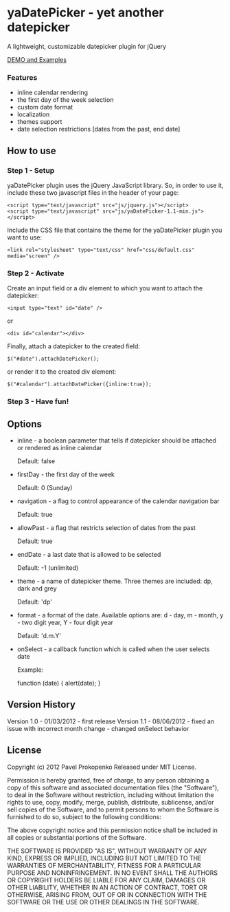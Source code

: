 yaDatePicker - yet another datepicker
========================================================

A lightweight, customizable datepicker plugin for jQuery

[DEMO and Examples]( http://propan.github.com/yaDatePicker/ "Demo and Examples")

### Features

 - inline calendar rendering
 - the first day of the week selection
 - custom date format
 - localization
 - themes support
 - date selection restrictions [dates from the past, end date]

How to use
----------

### Step 1 - Setup

yaDatePicker plugin uses the jQuery JavaScript library.
So, in order to use it, include these two javascript files in the header of your page:

    <script type="text/javascript" src="js/jquery.js"></script>
    <script type="text/javascript" src="js/yaDatePicker-1.1-min.js"></script>

Include the CSS file that contains the theme for the yaDatePicker plugin you want to use:

    <link rel="stylesheet" type="text/css" href="css/default.css" media="screen" />

### Step 2 - Activate

Create an input field or a div element to which you want to attach the datepicker:

    <input type="text" id="date" />

or

    <div id="calendar"></div>

Finally, attach a datepicker to the created field:

    $("#date").attachDatePicker();

or render it to the created div element:

    $("#calendar").attachDatePicker({inline:true});

### Step 3 - Have fun!

Options
-------

* inline - a boolean parameter that tells if datepicker should be attached or rendered as inline calendar

    Default: false

* firstDay - the first day of the week

    Default: 0 (Sunday)

* navigation - a flag to control appearance of the calendar navigation bar

    Default: true

* allowPast - a flag that restricts selection of dates from the past

    Default: true

* endDate - a last date that is allowed to be selected

    Default: -1 (unlimited)

* theme - a name of datepicker theme. Three themes are included: dp, dark and grey

    Default: 'dp'

* format - a format of the date. Available options are: d - day, m - month, y - two digit year, Y - four digit year

    Default: 'd.m.Y'

* onSelect - a callback function which is called when the user selects date

    Example:

    function (date) {
        alert(date);
    }

Version History
---------------

Version 1.0 - 01/03/2012
    - first release
Version 1.1 - 08/06/2012
    - fixed an issue with incorrect month change
    - changed onSelect behavior

License
-------
Copyright (c) 2012 Pavel Prokopenko Released under MIT License.

Permission is hereby granted, free of charge, to any person obtaining a copy
of this software and associated documentation files (the "Software"), to deal
in the Software without restriction, including without limitation the rights
to use, copy, modify, merge, publish, distribute, sublicense, and/or sell
copies of the Software, and to permit persons to whom the Software is
furnished to do so, subject to the following conditions:

The above copyright notice and this permission notice shall be included in
all copies or substantial portions of the Software.

THE SOFTWARE IS PROVIDED "AS IS", WITHOUT WARRANTY OF ANY KIND, EXPRESS OR
IMPLIED, INCLUDING BUT NOT LIMITED TO THE WARRANTIES OF MERCHANTABILITY,
FITNESS FOR A PARTICULAR PURPOSE AND NONINFRINGEMENT. IN NO EVENT SHALL
THE AUTHORS OR COPYRIGHT HOLDERS BE LIABLE FOR ANY CLAIM, DAMAGES OR OTHER
LIABILITY, WHETHER IN AN ACTION OF CONTRACT, TORT OR OTHERWISE, ARISING FROM,
OUT OF OR IN CONNECTION WITH THE SOFTWARE OR THE USE OR OTHER DEALINGS IN THE SOFTWARE.